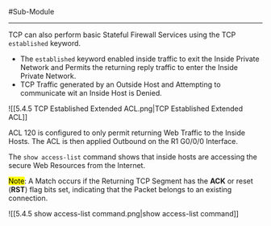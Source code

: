#Sub-Module 

---
TCP can also perform basic Stateful Firewall Services using the TCP `established` keyword.

- The `established` keyword enabled inside traffic to exit the Inside Private Network and Permits the returning reply traffic to enter the Inside Private Network.
- TCP Traffic generated by an Outside Host and Attempting to communicate wit an Inside Host is Denied.

![[5.4.5 TCP Established Extended ACL.png|TCP Established Extended ACL]]

ACL 120 is configured to only permit returning Web Traffic to the Inside Hosts.
The ACL is then applied Outbound on the R1 G0/0/0 Interface.

The `show access-list` command shows that inside hosts are accessing the secure Web Resources from the Internet.

<mark class="hltr-yellow">Note</mark>: A Match occurs if the Returning TCP Segment has the **ACK** or reset (**RST**) flag bits set, indicating that the Packet belongs to an existing connection.

![[5.4.5 show access-list command.png|show access-list command]]